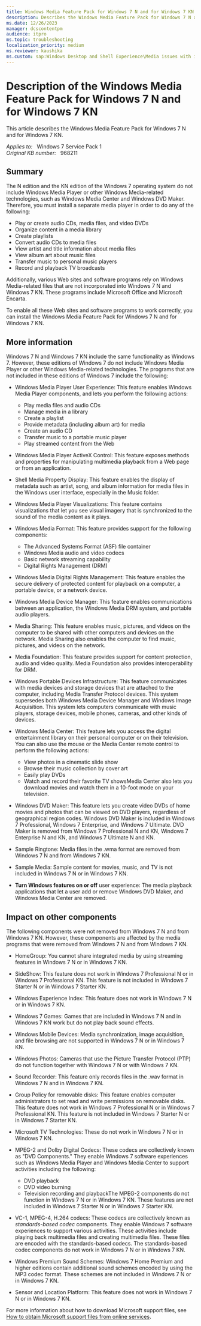 ```yaml
---
title: Windows Media Feature Pack for Windows 7 N and for Windows 7 KN
description: Describes the Windows Media Feature Pack for Windows 7 N and for Windows 7 KN.
ms.date: 12/26/2023
manager: dcscontentpm
audience: itpro
ms.topic: troubleshooting
localization_priority: medium
ms.reviewer: kaushika
ms.custom: sap:Windows Desktop and Shell Experience\Media issues with in-box apps (Windows Media Player, Groove, Movies and TV), csstroubleshoot
---
```

# Description of the Windows Media Feature Pack for Windows 7 N and for Windows 7 KN

This article describes the Windows Media Feature Pack for Windows 7 N and for Windows 7 KN.

_Applies to:_ &nbsp; Windows 7 Service Pack 1  
_Original KB number:_ &nbsp; 968211

## Summary

The N edition and the KN edition of the Windows 7 operating system do not include Windows Media Player or other Windows Media-related technologies, such as Windows Media Center and Windows DVD Maker. Therefore, you must install a separate media player in order to do any of the following:

- Play or create audio CDs, media files, and video DVDs
- Organize content in a media library
- Create playlists
- Convert audio CDs to media files
- View artist and title information about media files
- View album art about music files
- Transfer music to personal music players
- Record and playback TV broadcasts

Additionally, various Web sites and software programs rely on Windows Media-related files that are not incorporated into Windows 7 N and Windows 7 KN. These programs include Microsoft Office and Microsoft Encarta.

To enable all these Web sites and software programs to work correctly, you can install the Windows Media Feature Pack for Windows 7 N and for Windows 7 KN.

## More information

Windows 7 N and Windows 7 KN include the same functionality as Windows 7. However, these editions of Windows 7 do not include Windows Media Player or other Windows Media-related technologies. The programs that are not included in these editions of Windows 7 include the following:

- Windows Media Player User Experience: This feature enables Windows Media Player components, and lets you perform the following actions:
  - Play media files and audio CDs
  - Manage media in a library
  - Create a playlist
  - Provide metadata (including album art) for media
  - Create an audio CD
  - Transfer music to a portable music player
  - Play streamed content from the Web

- Windows Media Player ActiveX Control: This feature exposes methods and properties for manipulating multimedia playback from a Web page or from an application.

- Shell Media Property Display: This feature enables the display of metadata such as artist, song, and album information for media files in the Windows user interface, especially in the Music folder.

- Windows Media Player Visualizations: This feature contains visualizations that let you see visual imagery that is synchronized to the sound of the media content as it plays.

- Windows Media Format: This feature provides support for the following components:
  - The Advanced Systems Format (ASF) file container
  - Windows Media audio and video codecs
  - Basic network streaming capability
  - Digital Rights Management (DRM)

- Windows Media Digital Rights Management: This feature enables the secure delivery of protected content for playback on a computer, a portable device, or a network device.

- Windows Media Device Manager: This feature enables communications between an application, the Windows Media DRM system, and portable audio players.

- Media Sharing: This feature enables music, pictures, and videos on the computer to be shared with other computers and devices on the network. Media Sharing also enables the computer to find music, pictures, and videos on the network.

- Media Foundation: This feature provides support for content protection, audio and video quality. Media Foundation also provides interoperability for DRM.

- Windows Portable Devices Infrastructure: This feature communicates with media devices and storage devices that are attached to the computer, including Media Transfer Protocol devices. This system supersedes both Windows Media Device Manager and Windows Image Acquisition. This system lets computers communicate with music players, storage devices, mobile phones, cameras, and other kinds of devices.

- Windows Media Center: This feature lets you access the digital entertainment library on their personal computer or on their television. You can also use the mouse or the Media Center remote control to perform the following actions:
  - View photos in a cinematic slide show
  - Browse their music collection by cover art
  - Easily play DVDs
  - Watch and record their favorite TV showsMedia Center also lets you download movies and watch them in a 10-foot mode on your television.

- Windows DVD Maker: This feature lets you create video DVDs of home movies and photos that can be viewed on DVD players, regardless of geographical region codes. Windows DVD Maker is included in Windows 7 Professional, Windows 7 Enterprise, and Windows 7 Ultimate. DVD Maker is removed from Windows 7 Professional N and KN, Windows 7 Enterprise N and KN, and Windows 7 Ultimate N and KN.

- Sample Ringtone: Media files in the .wma format are removed from Windows 7 N and from Windows 7 KN.

- Sample Media: Sample content for movies, music, and TV is not included in Windows 7 N or in Windows 7 KN.

- **Turn Windows features on or off** user experience: The media playback applications that let a user add or remove Windows DVD Maker, and Windows Media Center are removed.

## Impact on other components

The following components were not removed from Windows 7 N and from Windows 7 KN. However, these components are affected by the media programs that were removed from Windows 7 N and from Windows 7 KN.

- HomeGroup: You cannot share integrated media by using streaming features in Windows 7 N or in Windows 7 KN.

- SideShow: This feature does not work in Windows 7 Professional N or in Windows 7 Professional KN. This feature is not included in Windows 7 Starter N or in Windows 7 Starter KN.

- Windows Experience Index: This feature does not work in Windows 7 N or in Windows 7 KN.

- Windows 7 Games: Games that are included in Windows 7 N and in Windows 7 KN work but do not play back sound effects.

- Windows Mobile Devices: Media synchronization, image acquisition, and file browsing are not supported in Windows 7 N or in Windows 7 KN.

- Windows Photos: Cameras that use the Picture Transfer Protocol (PTP) do not function together with Windows 7 N or with Windows 7 KN.

- Sound Recorder: This feature only records files in the .wav format in Windows 7 N and in Windows 7 KN.

- Group Policy for removable disks: This feature enables computer administrators to set read and write permissions on removable disks. This feature does not work in Windows 7 Professional N or in Windows 7 Professional KN. This feature is not included in Windows 7 Starter N or in Windows 7 Starter KN.

- Microsoft TV Technologies: These do not work in Windows 7 N or in Windows 7 KN.

- MPEG-2 and Dolby Digital Codecs: These codecs are collectively known as "DVD Components." They enable Windows 7 software experiences such as Windows Media Player and Windows Media Center to support activities including the following:
  - DVD playback
  - DVD video burning
  - Television recording and playbackThe MPEG-2 components do not function in Windows 7 N or in Windows 7 KN. These features are not included in Windows 7 Starter N or in Windows 7 Starter KN.

- VC-1, MPEG-4, H.264 codecs: These codecs are collectively known as *standards-based codec* components. They enable Windows 7 software experiences to support various activities. These activities include playing back multimedia files and creating multimedia files. These files are encoded with the standards-based codecs. The standards-based codec components do not work in Windows 7 N or in Windows 7 KN.

- Windows Premium Sound Schemes: Windows 7 Home Premium and higher editions contain additional sound schemes encoded by using the MP3 codec format. These schemes are not included in Windows 7 N or in Windows 7 KN.

- Sensor and Location Platform: This feature does not work in Windows 7 N or in Windows 7 KN.

For more information about how to download Microsoft support files, see [How to obtain Microsoft support files from online services](https://support.microsoft.com/help/119591).
